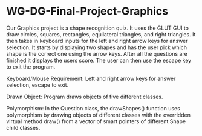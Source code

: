 # WG-DG-Final-Project-Graphics
Our Graphics project is a shape recognition quiz. It uses the GLUT GUI to draw circles,
squares, rectangles, equilateral triangles, and right triangles. It then takes in keyboard inputs
for the left and right arrow keys for answer selection. It starts by displaying two shapes and has the user pick
which shape is the correct one using the arrow keys. After all the questions are finished it
displays the users score. The user can then use the escape key to exit the program.

Keyboard/Mouse Requirement: Left and right arrow keys for answer selection, escape to exit.

Drawn Object: Program draws objects of five different classes.

Polymorphism: In the Question class, the drawShapes() function uses polymorphism by drawing
objects of different classes with the overridden virtual method draw() from a vector of
smart pointers of different Shape child classes.


